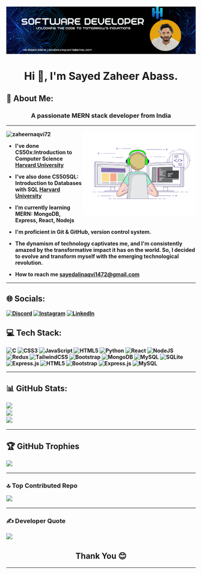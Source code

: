 ![logo](https://github.com/zaheernaqvi72/Sayed-Zaheer-Abass/blob/main/logo.png)

<h1 align="center">Hi 👋, I'm Sayed Zaheer Abass.</h1>

## 💫 About Me: 

<h3 align="center"><b>A passionate MERN stack developer from India<b/></h3>

<hr>

<img align="right" alt="Conding" margin-top="5" width="300" src="https://github.com/zaheernaqvi72/Sayed-Zaheer-Abass/blob/main/Coding.gif">
<p align="left"> <img src="https://komarev.com/ghpvc/?username=zaheernaqvi72&label=Profile%20views&color=ff00e7&style=flat" alt="zaheernaqvi72" /> </p>


- I've done CS50x:Introduction to Computer Science [Harvard University](https://cs50.harvard.edu/certificates/d4f29502-f9b6-4354-9255-686ee75d252a)

- I've also done CS50SQL: Introduction to Databases with SQL [Harvard University](https://cs50.harvard.edu/certificates/e4b06cec-c697-456a-97a0-1139d180bc5a)
- I’m currently learning **MERN: MongoDB, Express, React, Nodejs**
- I'm proficient in Git & GitHub, version control system.
- The dynamism of technology captivates me, and I'm consistently amazed by the transformative impact it has on the world. So, I decided to evolve and transform myself with the emerging technological revolution.
- How to reach me **sayedalinaqvi1472@gmail.com**

<hr>

## 🌐 Socials:

[![Discord](https://img.shields.io/badge/Discord-%237289DA.svg?logo=discord&logoColor=white)](https://discord.gg/TqYBAQuV) [![Instagram](https://img.shields.io/badge/Instagram-%23E4405F.svg?logo=Instagram&logoColor=white)](https://instagram.com/naqvi_zaheer_72) [![LinkedIn](https://img.shields.io/badge/LinkedIn-%230077B5.svg?logo=linkedin&logoColor=white)](https://linkedin.com/in/sayed-zaheer-abass) 


## 💻 Tech Stack:
![C](https://img.shields.io/badge/c-%2300599C.svg?style=for-the-badge&logo=c&logoColor=white) ![CSS3](https://img.shields.io/badge/css3-%231572B6.svg?style=for-the-badge&logo=css3&logoColor=white) ![JavaScript](https://img.shields.io/badge/javascript-%23323330.svg?style=for-the-badge&logo=javascript&logoColor=%23F7DF1E) ![HTML5](https://img.shields.io/badge/html5-%23E34F26.svg?style=for-the-badge&logo=html5&logoColor=white) ![Python](https://img.shields.io/badge/python-3670A0?style=for-the-badge&logo=python&logoColor=ffdd54) ![React](https://img.shields.io/badge/react-%2320232a.svg?style=for-the-badge&logo=react&logoColor=%2361DAFB) ![NodeJS](https://img.shields.io/badge/node.js-6DA55F?style=for-the-badge&logo=node.js&logoColor=white) ![Redux](https://img.shields.io/badge/redux-%23593d88.svg?style=for-the-badge&logo=redux&logoColor=white) ![TailwindCSS](https://img.shields.io/badge/tailwindcss-%2338B2AC.svg?style=for-the-badge&logo=tailwind-css&logoColor=white) ![Bootstrap](https://img.shields.io/badge/bootstrap-%238511FA.svg?style=for-the-badge&logo=bootstrap&logoColor=white) ![MongoDB](https://img.shields.io/badge/MongoDB-%234ea94b.svg?style=for-the-badge&logo=mongodb&logoColor=white) ![MySQL](https://img.shields.io/badge/mysql-%2300000f.svg?style=for-the-badge&logo=mysql&logoColor=white) ![SQLite](https://img.shields.io/badge/sqlite-%2307405e.svg?style=for-the-badge&logo=sqlite&logoColor=white) ![Express.js](https://img.shields.io/badge/express.js-%23404d59.svg?style=for-the-badge&logo=express&logoColor=%2361DAFB) ![HTML5](https://img.shields.io/badge/html5-%23E34F26.svg?style=for-the-badge&logo=html5&logoColor=white) ![Bootstrap](https://img.shields.io/badge/bootstrap-%238511FA.svg?style=for-the-badge&logo=bootstrap&logoColor=white) ![Express.js](https://img.shields.io/badge/express.js-%23404d59.svg?style=for-the-badge&logo=express&logoColor=%2361DAFB) ![MySQL](https://img.shields.io/badge/mysql-%2300000f.svg?style=for-the-badge&logo=mysql&logoColor=white)

<hr>

## 📊 GitHub Stats:
![](https://github-readme-streak-stats.herokuapp.com/?user=zaheernaqvi72&theme=radical&hide_border=false)<br/>
![](https://github-readme-stats.vercel.app/api?username=zaheernaqvi72&theme=radical&hide_border=false&include_all_commits=false&count_private=false)<br/>
![](https://github-readme-stats.vercel.app/api/top-langs/?username=zaheernaqvi72&theme=radical&hide_border=false&include_all_commits=false&count_private=false&layout=compact)

<hr>

## 🏆 GitHub Trophies
![](https://github-profile-trophy.vercel.app/?username=zaheernaqvi72&theme=radical&no-frame=false&no-bg=false&margin-w=4)

<hr>

### 🔝 Top Contributed Repo
![](https://github-contributor-stats.vercel.app/api?username=zaheernaqvi72&limit=5&theme=radical&combine_all_yearly_contributions=true)

<hr>

### ✍️ Developer Quote
![](https://quotes-github-readme.vercel.app/api?type=horizontal&theme=light)

<h2 align="center">Thank You 😊</h2>
<hr>


